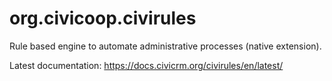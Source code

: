 # org.civicoop.civirules
Rule based engine to automate administrative processes (native extension).

Latest documentation: https://docs.civicrm.org/civirules/en/latest/